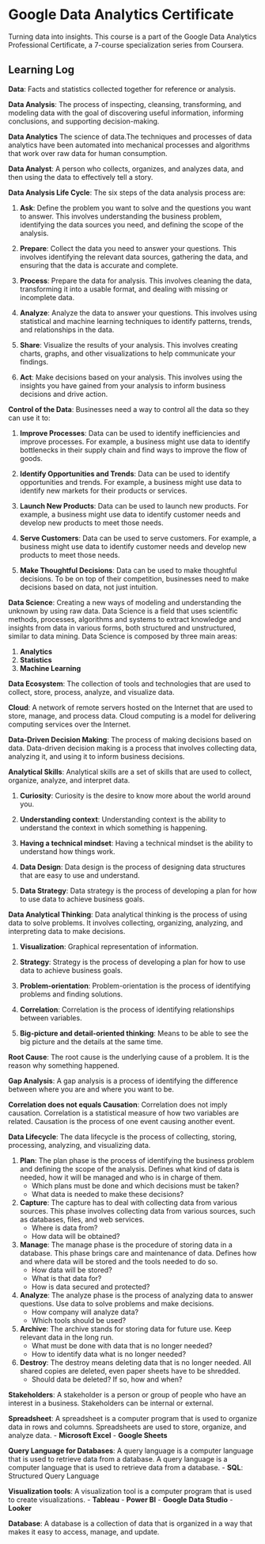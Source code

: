 # Google Data Analytics Certificate

Turning data into insights. This course is a part of the Google Data Analytics Professional Certificate, a 7-course specialization series from Coursera.

## Learning Log

**Data**: Facts and statistics collected together for reference or analysis.

**Data Analysis**: The process of inspecting, cleansing, transforming, and modeling data with the goal of discovering useful information, informing conclusions, and supporting decision-making.

**Data Analytics**
The science of data.The techniques and processes of data analytics have been automated into mechanical processes and algorithms that work over raw data for human consumption.

**Data Analyst**: A person who collects, organizes, and analyzes data, and then using the data to effectively tell a story.

**Data Analysis Life Cycle**:
The six steps of the data analysis process are:

  1. **Ask**:
  Define the problem you want to solve and the questions you want to answer. This involves understanding the business problem, identifying the data sources you need, and defining the scope of the analysis.

  2. **Prepare**:
    Collect the data you need to answer your questions. This involves identifying the relevant data sources, gathering the data, and ensuring that the data is accurate and complete.

  3. **Process**:
    Prepare the data for analysis. This involves cleaning the data, transforming it into a usable format, and dealing with missing or incomplete data.

  4. **Analyze**:
    Analyze the data to answer your questions. This involves using statistical and machine learning techniques to identify patterns, trends, and relationships in the data.

  5. **Share**:
    Visualize the results of your analysis. This involves creating charts, graphs, and other visualizations to help communicate your findings.

  6. **Act**:
    Make decisions based on your analysis. This involves using the insights you have gained from your analysis to inform business decisions and drive action.

**Control of the Data**:
Businesses need a way to control all the data so they can use it to:

  1. **Improve Processes**:
  Data can be used to identify inefficiencies and improve processes. For example, a business might use data to identify bottlenecks in their supply chain and find ways to improve the flow of goods.

  2. **Identify Opportunities and Trends**:
  Data can be used to identify opportunities and trends. For example, a business might use data to identify new markets for their products or services.

  3. **Launch New Products**:
  Data can be used to launch new products. For example, a business might use data to identify customer needs and develop new products to meet those needs.

  4. **Serve Customers**:
  Data can be used to serve customers. For example, a business might use data to identify customer needs and develop new products to meet those needs.

  5. **Make Thoughtful Decisions**:
  Data can be used to make thoughtful decisions. To be on top of their competition, businesses need to make decisions based on data, not just intuition.

**Data Science**:
Creating a new ways of modeling and understanding the unknown by using raw data. Data Science is a field that uses scientific methods, processes, algorithms and systems to extract knowledge and insights from data in various forms, both structured and unstructured, similar to data mining. Data Science is composed by three main areas:

  1. **Analytics**
  2. **Statistics**
  3. **Machine Learning**

**Data Ecosystem**:
The collection of tools and technologies that are used to collect, store, process, analyze, and visualize data.

**Cloud**:
A network of remote servers hosted on the Internet that are used to store, manage, and process data. Cloud computing is a model for delivering computing services over the Internet.

**Data-Driven Decision Making**:
The process of making decisions based on data. Data-driven decision making is a process that involves collecting data, analyzing it, and using it to inform business decisions.

**Analytical Skills**:
Analytical skills are a set of skills that are used to collect, organize, analyze, and interpret data.

1. **Curiosity**:
  Curiosity is the desire to know more about the world around you.

2. **Understanding context**:
  Understanding context is the ability to understand the context in which something is happening.

3. **Having a technical mindset**:
  Having a technical mindset is the ability to understand how things work.

4. **Data Design**:
  Data design is the process of designing data structures that are easy to use and understand.

5. **Data Strategy**:
  Data strategy is the process of developing a plan for how to use data to achieve business goals.

**Data Analytical Thinking**:
Data analytical thinking is the process of using data to solve problems. It involves collecting, organizing, analyzing, and interpreting data to make decisions.
1. **Visualization**:
  Graphical representation of information.

2. **Strategy**:
  Strategy is the process of developing a plan for how to use data to achieve business goals.

3. **Problem-orientation**:
  Problem-orientation is the process of identifying problems and finding solutions.

4. **Correlation**:
  Correlation is the process of identifying relationships between variables.

5. **Big-picture and detail-oriented thinking**:
  Means to be able to see the big picture and the details at the same time. 

**Root Cause**:
The root cause is the underlying cause of a problem. It is the reason why something happened.

**Gap Analysis**:
A gap analysis is a process of identifying the difference between where you are and where you want to be.

**Correlation does not equals Causation**:
Correlation does not imply causation. Correlation is a statistical measure of how two variables are related. Causation is the process of one event causing another event.

**Data Lifecycle**:
The data lifecycle is the process of collecting, storing, processing, analyzing, and visualizing data.

1. **Plan**:
    The plan phase is the process of identifying the business problem and defining the scope of the analysis. Defines what kind of data is needed, how it will be managed and who is in charge of them.
    - Which plans must be done and which decisions must be taken?
    - What data is needed to make these decisions?
2. **Capture**:
    The capture has to deal with collecting data from various sources. This phase involves collecting data from various sources, such as databases, files, and web services.
    - Where is data from?
    - How data will be obtained?
3. **Manage**:
    The manage phase is the procedure of storing data in a database. This phase brings care and maintenance of data. Defines how and where data will be stored and the tools needed to do so.
    - How data will be stored?
    - What is that data for?
    - How is data secured and protected?
4. **Analyze**:
    The analyze phase is the process of analyzing data to answer questions. Use data to solve problems and make decisions.
    - How company will analyze data?
    - Which tools should be used?
5. **Archive**:
    The archive stands for storing data for future use. Keep relevant data in the long run.
    - What must be done with data that is no longer needed?
    - How to identify data what is no longer needed?
6. **Destroy**:
    The destroy means  deleting data that is no longer needed. All shared copies are deleted, even paper sheets have to be shredded.
    - Should data be deleted? If so, how and when?

**Stakeholders**:
A stakeholder is a person or group of people who have an interest in a business. Stakeholders can be internal or external.

**Spreadsheet**:
A spreadsheet is a computer program that is used to organize data in rows and columns. Spreadsheets are used to store, organize, and analyze data.
    - **Microsoft Excel**
    - **Google Sheets**

**Query Language for Databases**:
A query language is a computer language that is used to retrieve data from a database. A query language is a computer language that is used to retrieve data from a database.
    - **SQL**: Structured Query Language

**Visualization tools**:
A visualization tool is a computer program that is used to create visualizations.
    - **Tableau**
    - **Power BI**
    - **Google Data Studio**
    - **Looker**

**Database**:
A database is a collection of data that is organized in a way that makes it easy to access, manage, and update.
